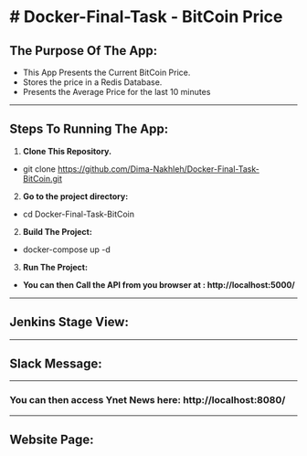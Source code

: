 # # Docker-Final-Task - BitCoin Price

## **The Purpose Of The App:**
- This App Presents the Current BitCoin Price.
- Stores the price in a Redis Database.
- Presents the Average Price for the last 10 minutes

----
## **Steps To Running The App:**
1. **Clone This Repository.**
- git clone https://github.com/Dima-Nakhleh/Docker-Final-Task-BitCoin.git 
 
2. **Go to the project directory:**
- cd Docker-Final-Task-BitCoin

2. **Build The Project:**
- docker-compose up -d

3. **Run The Project:**
-  **You can then Call the API from you browser at : http://localhost:5000/**
---
## **Jenkins Stage View:**

---
## **Slack Message:**

---
### **You can then access Ynet News here: http://localhost:8080/**
---
## **Website Page:**

